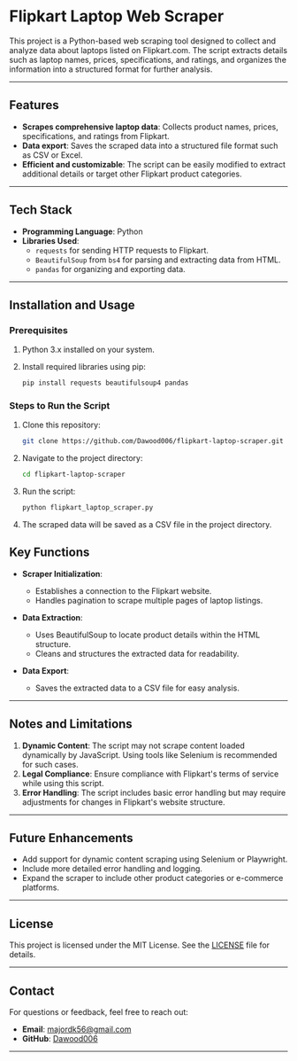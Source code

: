 # Flipkart Laptop Web Scraper

This project is a Python-based web scraping tool designed to collect and analyze data about laptops listed on Flipkart.com. The script extracts details such as laptop names, prices, specifications, and ratings, and organizes the information into a structured format for further analysis.

---

## Features

- **Scrapes comprehensive laptop data**: Collects product names, prices, specifications, and ratings from Flipkart.
- **Data export**: Saves the scraped data into a structured file format such as CSV or Excel.
- **Efficient and customizable**: The script can be easily modified to extract additional details or target other Flipkart product categories.

---

## Tech Stack

- **Programming Language**: Python
- **Libraries Used**:
  - `requests` for sending HTTP requests to Flipkart.
  - `BeautifulSoup` from `bs4` for parsing and extracting data from HTML.
  - `pandas` for organizing and exporting data.

---

## Installation and Usage

### Prerequisites

1. Python 3.x installed on your system.
2. Install required libraries using pip:

   ```bash
   pip install requests beautifulsoup4 pandas
   ```

### Steps to Run the Script

1. Clone this repository:
   ```bash
   git clone https://github.com/Dawood006/flipkart-laptop-scraper.git
   ```
2. Navigate to the project directory:
   ```bash
   cd flipkart-laptop-scraper
   ```
3. Run the script:
   ```bash
   python flipkart_laptop_scraper.py
   ```
4. The scraped data will be saved as a CSV file in the project directory.


## Key Functions

- **Scraper Initialization**:
  - Establishes a connection to the Flipkart website.
  - Handles pagination to scrape multiple pages of laptop listings.

- **Data Extraction**:
  - Uses BeautifulSoup to locate product details within the HTML structure.
  - Cleans and structures the extracted data for readability.

- **Data Export**:
  - Saves the extracted data to a CSV file for easy analysis.

---

## Notes and Limitations

1. **Dynamic Content**: The script may not scrape content loaded dynamically by JavaScript. Using tools like Selenium is recommended for such cases.
2. **Legal Compliance**: Ensure compliance with Flipkart's terms of service while using this script.
3. **Error Handling**: The script includes basic error handling but may require adjustments for changes in Flipkart's website structure.

---

## Future Enhancements

- Add support for dynamic content scraping using Selenium or Playwright.
- Include more detailed error handling and logging.
- Expand the scraper to include other product categories or e-commerce platforms.

---


## License

This project is licensed under the MIT License. See the [LICENSE](LICENSE) file for details.

---

## Contact

For questions or feedback, feel free to reach out:

- **Email**: majordk56@gmail.com
- **GitHub**: [Dawood006](https://github.com/Dawood006)

---
